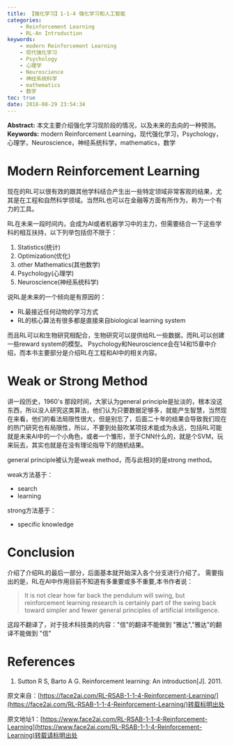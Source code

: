 ```yaml
---
title: 【强化学习】1-1-4 强化学习和人工智能
categories:
    - Reinforcement Learning
    - RL-An Introduction
keywords:
    - modern Reinforcement Learning
    - 现代强化学习
    - Psychology
    - 心理学
    - Neuroscience
    - 神经系统科学
    - mathematics
    - 数学
toc: true
date: 2018-08-29 23:54:34
---
```


**Abstract:** 本文主要介绍强化学习现阶段的情况，以及未来的去向的一种预测。
**Keywords:** modern Reinforcement Learning，现代强化学习，Psychology，心理学，Neuroscience，神经系统科学，mathematics，数学

<!--more-->
# Modern Reinforcement Learning

现在的RL可以很有效的跟其他学科结合产生出一些特定领域非常客观的结果，尤其是在工程和自然科学领域。当然RL也可以在金融等方面有所作为，称为一个有力的工具。

RL在未来一段时间内，会成为AI或者机器学习中的主力，但需要结合一下这些学科的相互扶持，以下列举包括但不限于：
1. Statistics(统计)
2. Optimization(优化)
3. other Mathematics(其他数学)
4. Psychology(心理学)
5. Neuroscience(神经系统科学)

说RL是未来的一个倾向是有原因的：
- RL最接近任何动物的学习方式
- RL的核心算法有很多都是直接来自biological learning system

而且RL可以和生物研究相配合，生物研究可以提供给RL一些数据，而RL可以创建一些reward system的模型。
Psychology和Neuroscience会在14和15章中介绍，而本书主要部分是介绍RL在工程和AI中的相关内容。


# Weak or Strong Method

讲一段历史，1960's 那段时间，大家认为general principle是扯淡的，根本没这东西，所以没人研究这类算法，他们认为只要数据足够多，就能产生智慧，当然现在来看，他们的看法局限性很大，但是别忘了，后面二十年的结果会导致我们现在的热门研究也有局限性，所以，不要到处鼓吹某项技术能成为永远，包括RL可能就是未来AI中的一个小角色，或者一个雏形，至于CNN什么的，就是个SVM，玩来玩去，其实也就是在没有理论指导下的随机结果。

general principle被认为是weak method，而与此相对的是strong method。

weak方法基于：
- search
- learning


strong方法基于：
- specific knowledge



# Conclusion
介绍了介绍RL的最后一部分，后面基本就开始深入各个分支进行介绍了。
需要指出的是，RL在AI中作用目前不知道有多重要或多不重要,本书作者说：

> It is not clear how far back the pendulum will swing, but reinforcement learning research is certainly part of the swing back toward simpler and fewer general principles of artificial intelligence.

这段不翻译了，对于技术科技类的内容："信"的翻译不能做到 "雅达","雅达"的翻译不能做到 "信"



# References
1. Sutton R S, Barto A G. Reinforcement learning: An introduction[J]. 2011.



原文来自：[https://face2ai.com/RL-RSAB-1-1-4-Reinforcement-Learning/](https://face2ai.com/RL-RSAB-1-1-4-Reinforcement-Learning/)转载标明出处





原文地址1：[https://www.face2ai.com/RL-RSAB-1-1-4-Reinforcement-Learning](https://www.face2ai.com/RL-RSAB-1-1-4-Reinforcement-Learning)转载请标明出处
